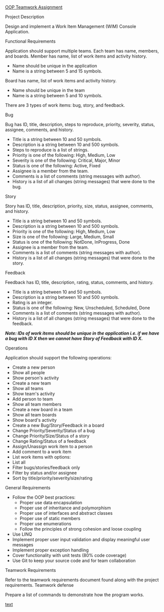 [OOP Teamwork Assignment  ]([url](url))

Project Description  

Design and implement a Work Item Management (WIM) Console Application.  

Functional Requirements  

Application should support multiple teams. Each team has name, members, and boards.  Member has name, list of work items and activity history.  

- Name should be unique in the application  
- Name is a string between 5 and 15 symbols.  

Board has name, list of work items and activity history.  

- Name should be unique in the team  
- Name is a string between 5 and 10 symbols.  

There are 3 types of work items: bug, story, and feedback.  

Bug  

Bug has ID, title, description, steps to reproduce, priority, severity, status, assignee, comments, and history.  

- Title is a string between 10 and 50 symbols.  
- Description is a string between 10 and 500 symbols.  
- Steps to reproduce is a list of strings.  
- Priority is one of the following: High, Medium, Low  
- Severity is one of the following: Critical, Major, Minor 
- Status is one of the following: Active, Fixed 
- Assignee is a member from the team.  
- Comments is a list of comments (string messages with author).  
- History is a list of all changes (string messages) that were done to the bug.  

Story  

Story has ID, title, description, priority, size, status, assignee, comments, and history.  

- Title is a string between 10 and 50 symbols.  
- Description is a string between 10 and 500 symbols.  
- Priority is one of the following: High, Medium, Low  
- Size is one of the following: Large, Medium, Small 
- Status is one of the following: NotDone, InProgress, Done 
- Assignee is a member from the team.  
- Comments is a list of comments (string messages with author).  
- History is a list of all changes (string messages) that were done to the story.  

Feedback  

Feedback has ID, title, description, rating, status, comments, and history.  

- Title is a string between 10 and 50 symbols.  
- Description is a string between 10 and 500 symbols.  
- Rating is an integer.  
- Status is one of the following: New, Unscheduled, Scheduled, Done 
- Comments is a list of comments (string messages with author).  
- History is a list of all changes (string messages) that were done to the feedback.  

***Note: IDs of work items should be unique in the application i.e. if we have a bug with ID X then we cannot have Story of Feedback with ID X.***  

Operations  

Application should support the following operations:  

- Create a new person  
- Show all people  
- Show person's activity  
- Create a new team  
- Show all teams  
- Show team's activity  
- Add person to team  
- Show all team members  
- Create a new board in a team  
- Show all team boards  
- Show board's activity  
- Create a new Bug/Story/Feedback in a board  
- Change Priority/Severity/Status of a bug  
- Change Priority/Size/Status of a story  
- Change Rating/Status of a feedback  
- Assign/Unassign work item to a person 
- Add comment to a work item 
- List work items with options:  
- List all  
- Filter bugs/stories/feedback only  
- Filter by status and/or assignee  
- Sort by title/priority/severity/size/rating  

General Requirements  

- Follow the OOP best practices:  
  - Proper use data encapsulation  
  - Proper use of inheritance and polymorphism 
  - Proper use of interfaces and abstract classes 
  - Proper use of static members  
  - Proper use enumerations  
  - Follow the principles of strong cohesion and loose coupling  
- Use LINQ  
- Implement proper user input validation and display meaningful user messages  
- Implement proper exception handling  
- Cover functionality with unit tests (80% code coverage)  
- Use Git to keep your source code and for team collaboration  

Teamwork Requirements 

Refer to the teamwork requirements document found along with the project requirements.  Teamwork defense  

Prepare a list of commands to demonstrate how the program works.  

[text](https://learn.telerikacademy.com/mod/page/view.php?id=14864)
